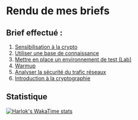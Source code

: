 # Rendu de mes briefs 

## Brief effectué :

1. [Sensibilisation à la crypto](https://github.com/RiuXe11/rendu/tree/f8b9b1902dd97352c020c33be9997934c210bab4/%23%201.%20Sensibilisation%20%C3%A0%20la%20cybers%C3%A9curit%C3%A9)
2. [Utiliser une base de connaissance](https://github.com/RiuXe11/rendu/tree/f8b9b1902dd97352c020c33be9997934c210bab4/%23%202.%20Utiliser%20une%20base%20de%20connaissance)
3. [Mettre en place un environnement de test (Lab)](https://github.com/RiuXe11/rendu/tree/f8b9b1902dd97352c020c33be9997934c210bab4/%23%203.%20Mettre%20en%20place%20un%20environnement%20de%20test%20(Lab))
4. [Warmup](https://github.com/RiuXe11/rendu/tree/f8b9b1902dd97352c020c33be9997934c210bab4/%23%204.%20Warmup)
5. [Analyser la sécurité du trafic réseaux](https://github.com/RiuXe11/rendu/tree/f8b9b1902dd97352c020c33be9997934c210bab4/%23%205.%20Analyser%20la%20s%C3%A9curit%C3%A9%20du%20trafic%20r%C3%A9seau)
6. [Introduction à la cryptographie](https://github.com/RiuXe11/rendu/tree/f8b9b1902dd97352c020c33be9997934c210bab4/%23%206.%20Introduction%20%C3%A0%20la%20cryptographie)

## Statistique

[![Harlok's WakaTime stats](https://github-readme-stats.vercel.app/api/wakatime?username=RiuXe)](https://github.com/anuraghazra/github-readme-stats)